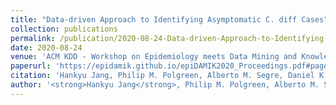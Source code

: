 ```yaml
---
title: "Data-driven Approach to Identifying Asymptomatic C. diff Cases"
collection: publications
permalink: /publication/2020-08-24-Data-driven-Approach-to-Identifying-Asymptomatic-C.-diff-Cases
date: 2020-08-24
venue: 'ACM KDD - Workshop on Epidemiology meets Data Mining and Knowledge Discovery (epiDAMIK)'
paperurl: 'https://epidamik.github.io/epiDAMIK2020_Proceedings.pdf#page=11'
citation: 'Hankyu Jang, Philip M. Polgreen, Alberto M. Segre, Daniel K. Sewell, and Sriram V. Pemmaraju. 2020. &quot;Data-driven Approach to Identifying Asymptomatic C. diff Cases&quot; <i>In Proceedings of the ACM SIGKDD Workshop on Epidemiology meets Data Mining and Knowledge Discovery (epiDAMIK)</i>' 
author: '<strong>Hankyu Jang</strong>, Philip M. Polgreen, Alberto M. Segre, Daniel K. Sewell, and Sriram V. Pemmaraju'
---
```

